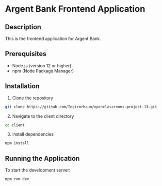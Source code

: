 # Argent Bank Frontend Application

## Description
This is the frontend application for Argent Bank.

## Prerequisites
- Node.js (version 12 or higher)
- npm (Node Package Manager)

## Installation
1. Clone the repository
```bash
git clone https://github.com/Ingirorhaun/openclassrooms-project-13.git
```
2. Navigate to the client directory
```bash
cd client
```
3. Install dependencies
```bash
npm install
```

## Running the Application
To start the development server:
```bash
npm run dev
```